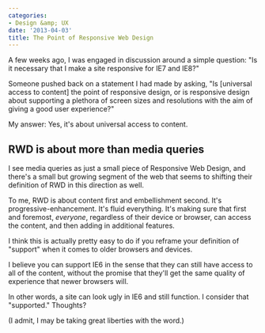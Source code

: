```yaml
---
categories:
- Design &amp; UX
date: '2013-04-03'
title: The Point of Responsive Web Design
---
```


A few weeks ago, I was engaged in discussion around a simple question: "Is it necessary that I make a site responsive for IE7 and IE8?"

Someone pushed back on a statement I had made by asking, "Is [universal access to content] the point of responsive design, or is responsive design about supporting a plethora of screen sizes and resolutions with the aim of giving a good user experience?"

My answer: Yes, it's about universal access to content.
<!--more-->
<h2>RWD is about more than media queries</h2>

I see media queries as just a small piece of Responsive Web Design, and there's a small but growing segment of the web that seems to shifting their definition of RWD in this direction as well.

To me, RWD is about content first and embellishment second. It's progressive-enhancement. It's fluid everything. It's making sure that first and foremost, <em>everyone</em>, regardless of their device or browser, can access the content, and then adding in additional features.

I think this is actually pretty easy to do if you reframe your definition of "support" when it comes to older browsers and devices.

I believe you can support IE6 in the sense that they can still have access to all of the content, without the promise that they'll get the same quality of experience that newer browsers will.

In other words, a site can look ugly in IE6 and still function. I consider that "supported." Thoughts?

(I admit, I may be taking great liberties with the word.)